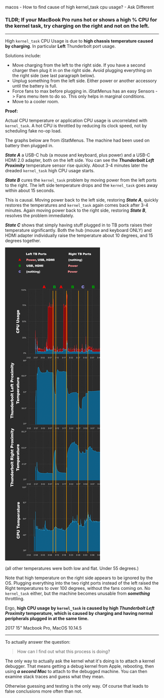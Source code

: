 macos - How to find cause of high kernel_task cpu usage? - Ask Different

### TLDR; If your MacBook Pro runs hot or shows a high % CPU for the kernel task, try charging on the right and not on the left.

* * *

High `kernel_task` CPU Usage is due to **high chassis temperature caused by charging**. In particular **Left** Thunderbolt port usage.

Solutions include:

- Move charging from the left to the right side. If you have a second charger then plug it in on the right side. Avoid plugging everything on the right side (see last paragraph below).
- Unplug something from the left side. Either power or another accessory until the battery is full.
- Force fans to max before plugging in. iStatMenus has an easy Sensors -> Fans menu item to do so. This only helps in marginal conditions.
- Move to a cooler room.

**Proof:**

Actual CPU temperature or application CPU usage is uncorrelated with `kernel_task`. A hot CPU is throttled by reducing its clock speed, not by scheduling fake no-op load.

The graphs below are from iStatMenus. The machine had been used on battery then plugged in.

***State A*** a USB-C hub (a mouse and keyboard, plus power) and a USB-C HDMI 2.0 adapter, both on the left side. You can see the ***Thunderbolt Left Proximity*** temperature sensor rise quickly. About 3-4 minutes later the dreaded `kernel_task` high CPU usage starts.

***State B*** cures the `kernel_task` problem by moving power from the left ports to the right. The left side temperature drops and the `kernel_task` goes away within about 15 seconds.

This is causal. Moving power back to the left side, restoring ***State A***, quickly restores the temperatures and `kernel_task` again comes back after 3-4 minutes. Again moving power back to the right side, restoring ***State B***, resolves the problem immediately.

***State C*** shows that simply having stuff plugged in to TB ports raises their temperature significantly. Both the hub (mouse and keyboard ONLY) and HDMI adapter individually raise the temperature about 10 degrees, and 15 degrees together.

[![eRNpK.png](../_resources/39cf9892c4e727ee32f15cf816cff0d2.png)](https://i.stack.imgur.com/eRNpK.png)

(all other temperatures were both low and flat. Under 55 degrees.)

Note that high temperature on the right side appears to be ignored by the OS. Plugging everything into the two right ports instead of the left raised the Right temperatures to over 100 degrees, without the fans coming on. No `kernel_task` either, but the machine becomes unusable from ***something*** throttling.

Ergo, **high CPU usage by `kernel_task` is caused by high ***Thunderbolt Left Proximity*** temperature, which is caused by charging and having normal peripherals plugged in at the same time.**

2017 15" Macbook Pro, MacOS 10.14.5

* * *

To actually answer the question:
>
> How can I find out what this process is doing?

The only way to actually ask the kernel what it's doing is to attach a kernel debugger. That means getting a debug kernel from Apple, rebooting, then using ***a second Mac*** to attach to the debugged machine. You can then examine stack traces and guess what they mean.

Otherwise guessing and testing is the only way. Of course that leads to false conclusions more often than not.
